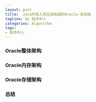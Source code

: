 ```yaml
---
layout: post
title:  Java开发人员应该知道的Oracle-未完成
tagline: by 揽月中人
categories: Algorithm
tags:
- 揽月中人
---
```


<!--more-->

### Oracle整体架构
### Oracle内存架构
### Oracle存储架构
### 总结